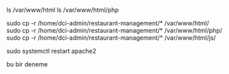 ls /var/www/html
ls /var/www/html/php


sudo cp -r /home/dci-admin/restaurant-management/* /var/www/html/
sudo cp -r /home/dci-admin/restaurant-management/* /var/www/html/php/
sudo cp -r /home/dci-admin/restaurant-management/* /var/www/html/js/


sudo systemctl restart apache2

bu bir deneme

